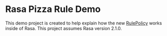 # Rasa Pizza Rule Demo 

This demo project is created to help explain how the new [RulePolicy](https://rasa.com/docs/rasa/policies#rule-policy) works inside of Rasa. This project assumes Rasa version 2.1.0. 